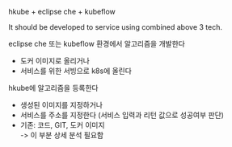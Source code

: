 hkube + eclipse che + kubeflow

It should be developed to service using combined above 3 tech.

eclipse che 또는 kubeflow 환경에서 알고리즘을 개발한다  
- 도커 이미지로 올리거나  
- 서비스를 위한 서빙으로 k8s에 올린다  

hkube에 알고리즘을 등록한다  
- 생성된 이미지를 지정하거나  
- 서비스를 주소를 지정한다 (서비스 입력과 리턴 값으로 성공여부 판단)  
- 기존: 코드, GIT, 도커 이미지  
  -> 이 부분 상세 분석 필요함  
